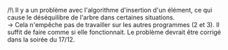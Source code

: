 /!\ Il y a un problème avec l'algorithme d'insertion d'un élément, ce qui cause le déséquilibre de l'arbre dans certaines situations.  
→ Cela n'empêche pas de travailler sur les autres programmes (2 et 3). Il suffit de faire comme si elle fonctionnait. Le problème devrait être corrigé dans la soirée du 17/12. 
